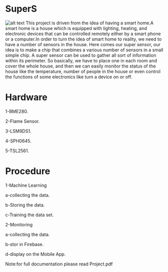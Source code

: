 # SuperS
![alt text](https://static.thenounproject.com/png/421-200.png)
This project is driven from the idea of having a smart home.A smart home is
a house which is equipped with lighting, heating, and electronic devices that
can be controlled remotely either by a smart phone or a computer.In order to
turn the idea of smart home to reality, we need to have a number of sensors
in the house. Here comes our super sensor, our idea is to make a chip that
combines a various number of sensors in a small simple chip. A super sensor
can be used to gather all sort of information within its perimeter. So basically,
we have to place one in each room and cover the whole house, and then we
can easily monitor the status of the house like the temperature, number of
people in the house or even control the functions of some electronics like turn
a device on or off.

# Hardware
1-BME280.

2-Flame Sensor.

3-LSM9DS1.

4-SPH0645.

5-TSL2561.

# Procedure
1-Machine Learning

   a-collecting the data.

   b-Storing the data.

   c-Training the data set.

2-Monitoring

   a-collecting the data.

   b-stor in Firebase.

   d-display on the Mobile App.



Note:for full documentation please read Project.pdf
